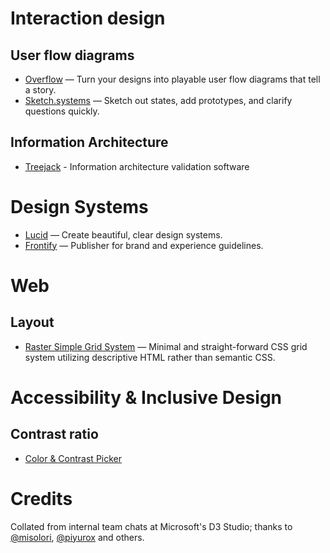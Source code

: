 # Interaction design

## User flow diagrams
* [Overflow](https://overflow.io/) —
  Turn your designs into playable user flow diagrams that tell a story. 
* [Sketch.systems](https://sketch.systems/)  —
  Sketch out states, add prototypes, and clarify questions quickly.
  
## Information Architecture
* [Treejack](https://www.optimalworkshop.com/treejack) -
  Information architecture validation software
  
# Design Systems
* [Lucid](https://lucid.style/)  —
  Create beautiful, clear design systems.
* [Frontify](//frontify.com) —
  Publisher for brand and experience guidelines.
  
 
# Web

## Layout
* [Raster Simple Grid System](https://rsms.me/raster/)  —
  Minimal and straight-forward CSS grid system utilizing descriptive HTML rather than semantic CSS.

# Accessibility & Inclusive Design

## Contrast ratio
* [Color & Contrast Picker](http://kevingutowski.github.io/color.html)

# Credits
Collated from internal team chats at Microsoft's D3 Studio; thanks to [@misolori](//github.com/misolori), [@piyurox](//github.com/piyurox) and others.

